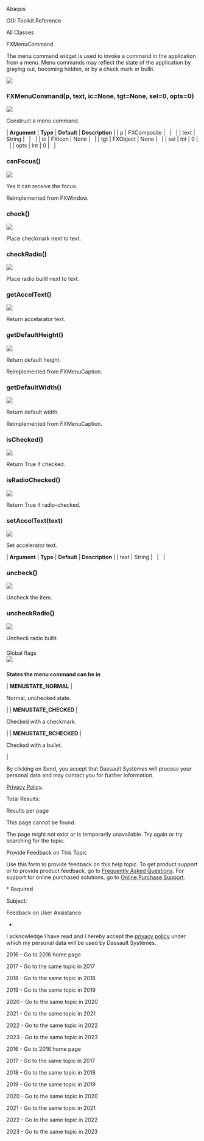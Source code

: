 Abaqus

GUI Toolkit Reference

All Classes

FXMenuCommand

The menu command widget is used to invoke a command in the application from a menu. Menu commands may reflect the state of the application by graying out, becoming hidden, or by a check mark or bullit.

![](https://help.3ds.com/2023/English/DSSIMULIA_Established/SIMACAERefImages/gui-fxmenucommand.png)

### FXMenuCommand(p, text, ic=None, tgt=None, sel=0, opts=0)  
![](https://help.3ds.com/2023/English/DSSIMULIA_Established/IconsReference/butix_top_wline.png)

Construct a menu command.

| **Argument** | **Type** | **Default** | **Description** |
| p | FXComposite |   |   |
| text | String |   |   |
| ic | FXIcon | None |   |
| tgt | FXObject | None |   |
| sel | Int | 0 |   |
| opts | Int | 0 |   |

### canFocus()  
![](https://help.3ds.com/2023/English/DSSIMULIA_Established/IconsReference/butix_top_wline.png)

Yes it can receive the focus.

Reimplemented from FXWindow.

### check()  
![](https://help.3ds.com/2023/English/DSSIMULIA_Established/IconsReference/butix_top_wline.png)

Place checkmark next to text.

### checkRadio()  
![](https://help.3ds.com/2023/English/DSSIMULIA_Established/IconsReference/butix_top_wline.png)

Place radio bullit next to text.

### getAccelText()  
![](https://help.3ds.com/2023/English/DSSIMULIA_Established/IconsReference/butix_top_wline.png)

Return accelarator text.

### getDefaultHeight()  
![](https://help.3ds.com/2023/English/DSSIMULIA_Established/IconsReference/butix_top_wline.png)

Return default height.

Reimplemented from FXMenuCaption.

### getDefaultWidth()  
![](https://help.3ds.com/2023/English/DSSIMULIA_Established/IconsReference/butix_top_wline.png)

Return default width.

Reimplemented from FXMenuCaption.

### isChecked()  
![](https://help.3ds.com/2023/English/DSSIMULIA_Established/IconsReference/butix_top_wline.png)

Return True if checked.

### isRadioChecked()  
![](https://help.3ds.com/2023/English/DSSIMULIA_Established/IconsReference/butix_top_wline.png)

Return True if radio-checked.

### setAccelText(text)  
![](https://help.3ds.com/2023/English/DSSIMULIA_Established/IconsReference/butix_top_wline.png)

Set accelerator text.

| **Argument** | **Type** | **Default** | **Description** |
| text | String |   |   |

### uncheck()  
![](https://help.3ds.com/2023/English/DSSIMULIA_Established/IconsReference/butix_top_wline.png)

Uncheck the item.

### uncheckRadio()  
![](https://help.3ds.com/2023/English/DSSIMULIA_Established/IconsReference/butix_top_wline.png)

Uncheck radio bullit.

###   
Global flags  
![](https://help.3ds.com/2023/English/DSSIMULIA_Established/IconsReference/butix_top_wline.png)

### 

**States the menu command can be in**

| **MENUSTATE_NORMAL** | 

Normal, unchecked state.

 |
| **MENUSTATE_CHECKED** | 

Checked with a checkmark.

 |
| **MENUSTATE_RCHECKED** | 

Checked with a bullet.

 |

By clicking on Send, you accept that Dassault Systèmes will process your personal data and may contact you for further information.

[Privacy Policy](https://www.3ds.com/privacy-policy).

Total Results:

Results per page

This page cannot be found.

The page might not exist or is temporarily unavailable. Try again or try searching for the topic.

Provide Feedback on This Topic

Use this form to provide feedback on this help topic. To get product support or to provide product feedback, go to [Frequently Asked Questions](https://3ds.one/PO). For support for online purchased solutions, go to [Online Purchase Support](https://3ds.one/Q8).

\* Required

Subject:

Feedback on User Assistance

*

I acknowledge I have read and I hereby accept the [privacy policy](https://www.3ds.com/privacy-policy) under which my personal data will be used by Dassault Systèmes.

2016 - Go to 2016 home page

2017 - Go to the same topic in 2017

2018 - Go to the same topic in 2018

2019 - Go to the same topic in 2019

2020 - Go to the same topic in 2020

2021 - Go to the same topic in 2021

2022 - Go to the same topic in 2022

2023 - Go to the same topic in 2023

2016 - Go to 2016 home page

2017 - Go to the same topic in 2017

2018 - Go to the same topic in 2018

2019 - Go to the same topic in 2019

2020 - Go to the same topic in 2020

2021 - Go to the same topic in 2021

2022 - Go to the same topic in 2022

2023 - Go to the same topic in 2023